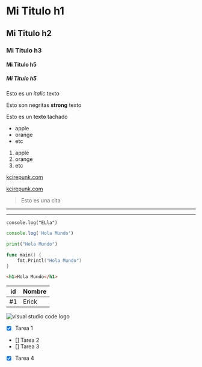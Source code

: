 <!-- Encabezado -->
# Mi Titulo h1
## Mi Titulo h2
### Mi Titulo h3
#### Mi Titulo h5
##### Mi Titulo h5

<!-- italic - strong - tachado -->
Esto es un *italic* texto

Esto son negritas **strong** texto

Esto es un ~~texto~~ tachado

<!-- UL -->
* apple
* orange
* etc

1. apple 
2. orange
3. etc

[kcirepunk.com](https://www.google.com)

[kcirepunk.com](https://www.google.com "titulos personalizado")

> Esto es una cita

<!-- Linia Divisora -->
---

___

<!-- Para escribir Codigos -->
`console.log("ELla")`

```javascript
console.log('Hola Mundo')
```

```python
print("Hola Mundo")
```

```go
func main() {
    fmt.Printl("Hola Mundo")
}
```

```html
<h1>Hola Mundo</h1>
```

<!-- Tables -->
| id    | Nombre    |
|-------|-----------|
| #1    | Erick     |

<!-- IMG -->
![visual studio code logo](https://upload.wikimedia.org/wikipedia/commons/thumb/9/9a/Visual_Studio_Code_1.35_icon.svg/1024px-Visual_Studio_Code_1.35_icon.svg.png "visual logo")

<!-- GITHUB MARKDOWN -->
* [x] Tarea 1
* [] Tarea 2
* [] Tarea 3
* [x] Tarea 4